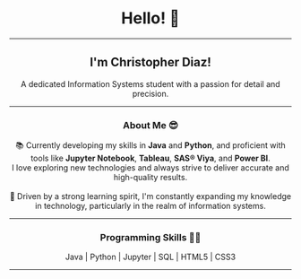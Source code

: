 <h1 align="center">Hello! 👋</h1>

---

<h2 align="center">I'm Christopher Diaz!</h2>
<p align="center">A dedicated Information Systems student with a passion for detail and precision.</p>

---

<h3 align="center">About Me 😎</h3>
<p align="center">
  📚 Currently developing my skills in <b>Java</b> and <b>Python</b>, and proficient with tools like <b>Jupyter Notebook</b>, <b>Tableau</b>, <b>SAS® Viya</b>, and <b>Power BI</b>.<br>
  I love exploring new technologies and always strive to deliver accurate and high-quality results.<br><br>
  🌱 Driven by a strong learning spirit, I'm constantly expanding my knowledge in technology, particularly in the realm of information systems.
</p>

---

<h3 align="center">Programming Skills 👨‍💻</h3>
<p align="center">
  Java | Python | Jupyter | SQL | HTML5 | CSS3
</p>

---

<!---
christopherdiaz949/christopherdiaz949 is a ✨ special ✨ repository because its `README.md` (this file) appears on your GitHub profile.
You can click the Preview link to take a look at your changes.
--->
